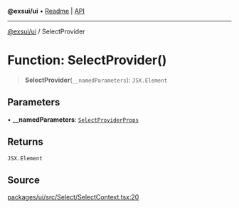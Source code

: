 **@exsui/ui** • [Readme](../README.md) \| [API](../globals.md)

***

[@exsui/ui](../README.md) / SelectProvider

# Function: SelectProvider()

> **SelectProvider**(`__namedParameters`): `JSX.Element`

## Parameters

• **\_\_namedParameters**: [`SelectProviderProps`](../interfaces/SelectProviderProps.md)

## Returns

`JSX.Element`

## Source

[packages/ui/src/Select/SelectContext.tsx:20](https://github.com/dirheimerb/exsui/blob/c97dab6/packages/ui/src/Select/SelectContext.tsx#L20)
